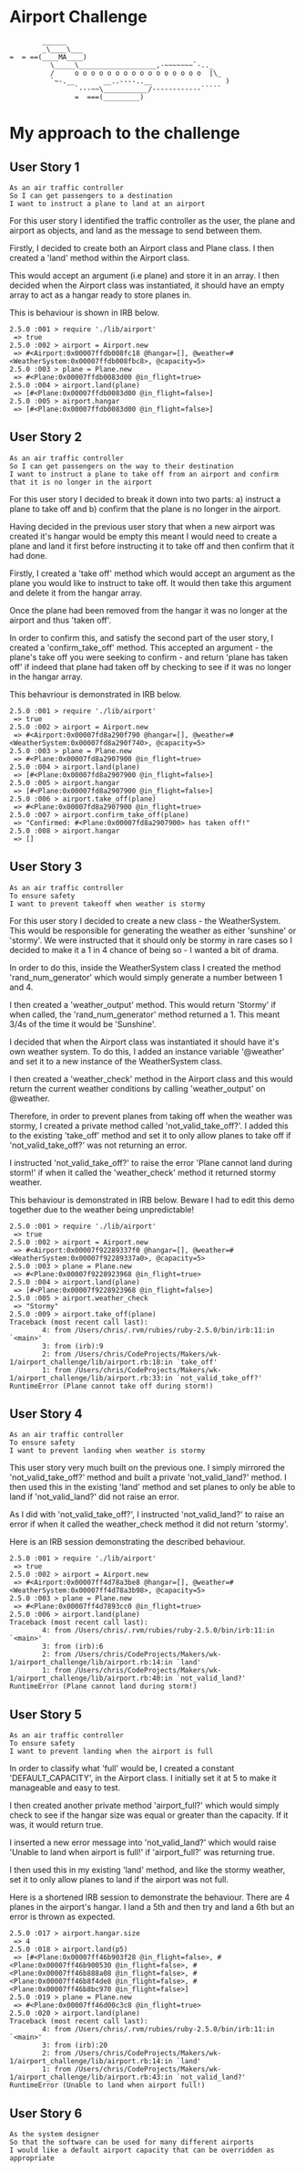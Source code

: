 Airport Challenge
=================

```
        ______
        _\____\___
=  = ==(____MA____)
          \_____\___________________,-~~~~~~~`-.._
          /     o o o o o o o o o o o o o o o o  |\_
          `~-.__       __..----..__                  )
                `---~~\___________/------------`````
                =  ===(_________)

```
# My approach to the challenge  

## User Story 1
```
As an air traffic controller
So I can get passengers to a destination
I want to instruct a plane to land at an airport
```
For this user story I identified the traffic controller as the user, the plane and airport as objects, and land as the message to send between them.

Firstly, I decided to create both an Airport class and Plane class. I then created a 'land' method within the Airport class.

This would accept an argument (i.e plane) and store it in an array. I then decided when the Airport class was instantiated, it should have an empty array to act as a hangar ready to store planes in.

This is behaviour is shown in IRB below.
```
2.5.0 :001 > require './lib/airport'
 => true
2.5.0 :002 > airport = Airport.new
 => #<Airport:0x00007ffdb008fc18 @hangar=[], @weather=#<WeatherSystem:0x00007ffdb008fbc8>, @capacity=5>
2.5.0 :003 > plane = Plane.new
 => #<Plane:0x00007ffdb0083d00 @in_flight=true>
2.5.0 :004 > airport.land(plane)
 => [#<Plane:0x00007ffdb0083d00 @in_flight=false>]
2.5.0 :005 > airport.hangar
 => [#<Plane:0x00007ffdb0083d00 @in_flight=false>]
```

## User Story 2
```
As an air traffic controller
So I can get passengers on the way to their destination
I want to instruct a plane to take off from an airport and confirm that it is no longer in the airport
```
For this user story I decided to break it down into two parts: a) instruct a plane to take off and b) confirm that the plane is no longer in the airport.

Having decided in the previous user story that when a new airport was created it's hangar would be empty this meant I would need to create a plane and land it first before instructing it to take off and then confirm that it had done.

Firstly, I created a 'take off' method which would accept an argument as the plane you would like to instruct to take off. It would then take this argument and delete it from the hangar array.

Once the plane had been removed from the hangar it was no longer at the airport and thus 'taken off'.

In order to confirm this, and satisfy the second part of the user story, I created a 'confirm_take_off' method. This accepted an argument - the plane's take off you were seeking to confirm - and return 'plane has taken off' if indeed that plane had taken off by checking to see if it was no longer in the hangar array.

This behavriour is demonstrated in IRB below.
```
2.5.0 :001 > require './lib/airport'
 => true
2.5.0 :002 > airport = Airport.new
 => #<Airport:0x00007fd8a290f790 @hangar=[], @weather=#<WeatherSystem:0x00007fd8a290f740>, @capacity=5>
2.5.0 :003 > plane = Plane.new
 => #<Plane:0x00007fd8a2907900 @in_flight=true>
2.5.0 :004 > airport.land(plane)
 => [#<Plane:0x00007fd8a2907900 @in_flight=false>]
2.5.0 :005 > airport.hangar
 => [#<Plane:0x00007fd8a2907900 @in_flight=false>]
2.5.0 :006 > airport.take_off(plane)
 => #<Plane:0x00007fd8a2907900 @in_flight=true>
2.5.0 :007 > airport.confirm_take_off(plane)
 => "Confirmed: #<Plane:0x00007fd8a2907900> has taken off!"
2.5.0 :008 > airport.hangar
 => []
```

## User Story 3
```
As an air traffic controller
To ensure safety
I want to prevent takeoff when weather is stormy
```
For this user story I decided to create a new class - the WeatherSystem. This would be responsible for generating the weather as either 'sunshine' or 'stormy'. We were instructed that it should only be stormy in rare cases so I decided to make it a 1 in 4 chance of being so - I wanted a bit of drama.

In order to do this, inside the WeatherSystem class I created the method 'rand_num_generator' which would simply generate a number between 1 and 4.

I then created a 'weather_output' method. This would return 'Stormy' if when called, the 'rand_num_generator' method returned a 1. This meant 3/4s of the time it would be 'Sunshine'.

I decided that when the Airport class was instantiated it should have it's own weather system. To do this, I added an instance variable '@weather' and set it to a new instance of the WeatherSystem class.

I then created a 'weather_check' method in the Airport class and this would return the current weather conditions by calling 'weather_output' on @weather.

Therefore, in order to prevent planes from taking off when the weather was stormy, I created a private method called 'not_valid_take_off?'. I added this to the existing 'take_off' method and set it to only allow planes to take off if 'not_valid_take_off?' was not returning an error.

I instructed 'not_valid_take_off?' to raise the error 'Plane cannot land during storm!' if when it called the 'weather_check' method it returned stormy weather.

This behaviour is demonstrated in IRB below. Beware I had to edit this demo together due to the weather being unpredictable!
```
2.5.0 :001 > require './lib/airport'
 => true
2.5.0 :002 > airport = Airport.new
 => #<Airport:0x00007f92289337f0 @hangar=[], @weather=#<WeatherSystem:0x00007f92289337a0>, @capacity=5>
2.5.0 :003 > plane = Plane.new
 => #<Plane:0x00007f9228923968 @in_flight=true>
2.5.0 :004 > airport.land(plane)
 => [#<Plane:0x00007f9228923968 @in_flight=false>]
2.5.0 :005 > airport.weather_check
 => "Stormy"
2.5.0 :009 > airport.take_off(plane)
Traceback (most recent call last):
        4: from /Users/chris/.rvm/rubies/ruby-2.5.0/bin/irb:11:in `<main>'
        3: from (irb):9
        2: from /Users/chris/CodeProjects/Makers/wk-1/airport_challenge/lib/airport.rb:18:in `take_off'
        1: from /Users/chris/CodeProjects/Makers/wk-1/airport_challenge/lib/airport.rb:33:in `not_valid_take_off?'
RuntimeError (Plane cannot take off during storm!)
```

## User Story 4
```
As an air traffic controller
To ensure safety
I want to prevent landing when weather is stormy
```
This user story very much built on the previous one. I simply mirrored the 'not_valid_take_off?' method and built a private 'not_valid_land?' method. I then used this in the existing 'land' method and set planes to only be able to land if 'not_valid_land?' did not raise an error.

As I did with 'not_valid_take_off?', I instructed 'not_valid_land?' to raise an error if when it called the weather_check method it did not return 'stormy'.

Here is an IRB session demonstrating the described behaviour.
```
2.5.0 :001 > require './lib/airport'
 => true
2.5.0 :002 > airport = Airport.new
 => #<Airport:0x00007ff4d78a3be8 @hangar=[], @weather=#<WeatherSystem:0x00007ff4d78a3b98>, @capacity=5>
2.5.0 :003 > plane = Plane.new
 => #<Plane:0x00007ff4d7893cc0 @in_flight=true>
2.5.0 :006 > airport.land(plane)
Traceback (most recent call last):
        4: from /Users/chris/.rvm/rubies/ruby-2.5.0/bin/irb:11:in `<main>'
        3: from (irb):6
        2: from /Users/chris/CodeProjects/Makers/wk-1/airport_challenge/lib/airport.rb:14:in `land'
        1: from /Users/chris/CodeProjects/Makers/wk-1/airport_challenge/lib/airport.rb:40:in `not_valid_land?'
RuntimeError (Plane cannot land during storm!)
```

## User Story 5
```
As an air traffic controller
To ensure safety
I want to prevent landing when the airport is full
```
In order to classify what 'full' would be, I created a constant 'DEFAULT_CAPACITY', in the Airport class. I initially set it at 5 to make it manageable and easy to test.

I then created another private method 'airport_full?' which would simply check to see if the hangar size was equal or greater than the capacity. If it was, it would return true.

I inserted a new error message into 'not_valid_land?' which would raise 'Unable to land when airport is full!' if 'airport_full?' was returning true.

I then used this in my existing 'land' method, and like the stormy weather, set it to only allow planes to land if the airport was not full.

Here is a shortened IRB session to demonstrate the behaviour. There are 4 planes in the airport's hangar. I land a 5th and then try and land a 6th but an error is thrown as expected.
```
2.5.0 :017 > airport.hangar.size
 => 4
2.5.0 :018 > airport.land(p5)
 => [#<Plane:0x00007ff46b903f28 @in_flight=false>, #<Plane:0x00007ff46b900530 @in_flight=false>, #<Plane:0x00007ff46b888a08 @in_flight=false>, #<Plane:0x00007ff46b8f4de8 @in_flight=false>, #<Plane:0x00007ff46b8bc970 @in_flight=false>]
2.5.0 :019 > plane = Plane.new
 => #<Plane:0x00007ff46d00c3c8 @in_flight=true>
2.5.0 :020 > airport.land(plane)
Traceback (most recent call last):
        4: from /Users/chris/.rvm/rubies/ruby-2.5.0/bin/irb:11:in `<main>'
        3: from (irb):20
        2: from /Users/chris/CodeProjects/Makers/wk-1/airport_challenge/lib/airport.rb:14:in `land'
        1: from /Users/chris/CodeProjects/Makers/wk-1/airport_challenge/lib/airport.rb:43:in `not_valid_land?'
RuntimeError (Unable to land when airport full!)
```

## User Story 6
```
As the system designer
So that the software can be used for many different airports
I would like a default airport capacity that can be overridden as appropriate
```
